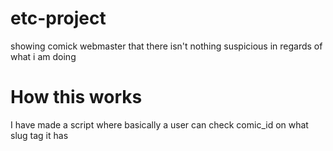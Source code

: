 # etc-project
showing comick webmaster that there isn't nothing suspicious in regards of what i am doing

# How this works
I have made a script where basically a user can check comic_id on what slug tag it has 
[](https://raw.githubusercontent.com/projectstuff2/etc-project/main/image.png)

